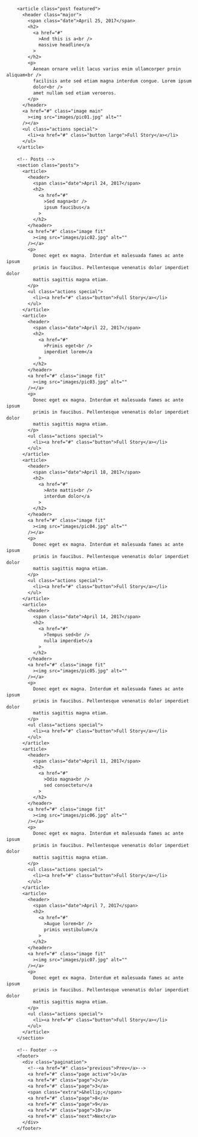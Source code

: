 <!-- Featured Post -->
        <article class="post featured">
          <header class="major">
            <span class="date">April 25, 2017</span>
            <h2>
              <a href="#"
                >And this is a<br />
                massive headline</a
              >
            </h2>
            <p>
              Aenean ornare velit lacus varius enim ullamcorper proin aliquam<br />
              facilisis ante sed etiam magna interdum congue. Lorem ipsum
              dolor<br />
              amet nullam sed etiam veroeros.
            </p>
          </header>
          <a href="#" class="image main"
            ><img src="images/pic01.jpg" alt=""
          /></a>
          <ul class="actions special">
            <li><a href="#" class="button large">Full Story</a></li>
          </ul>
        </article>

        <!-- Posts -->
        <section class="posts">
          <article>
            <header>
              <span class="date">April 24, 2017</span>
              <h2>
                <a href="#"
                  >Sed magna<br />
                  ipsum faucibus</a
                >
              </h2>
            </header>
            <a href="#" class="image fit"
              ><img src="images/pic02.jpg" alt=""
            /></a>
            <p>
              Donec eget ex magna. Interdum et malesuada fames ac ante ipsum
              primis in faucibus. Pellentesque venenatis dolor imperdiet dolor
              mattis sagittis magna etiam.
            </p>
            <ul class="actions special">
              <li><a href="#" class="button">Full Story</a></li>
            </ul>
          </article>
          <article>
            <header>
              <span class="date">April 22, 2017</span>
              <h2>
                <a href="#"
                  >Primis eget<br />
                  imperdiet lorem</a
                >
              </h2>
            </header>
            <a href="#" class="image fit"
              ><img src="images/pic03.jpg" alt=""
            /></a>
            <p>
              Donec eget ex magna. Interdum et malesuada fames ac ante ipsum
              primis in faucibus. Pellentesque venenatis dolor imperdiet dolor
              mattis sagittis magna etiam.
            </p>
            <ul class="actions special">
              <li><a href="#" class="button">Full Story</a></li>
            </ul>
          </article>
          <article>
            <header>
              <span class="date">April 18, 2017</span>
              <h2>
                <a href="#"
                  >Ante mattis<br />
                  interdum dolor</a
                >
              </h2>
            </header>
            <a href="#" class="image fit"
              ><img src="images/pic04.jpg" alt=""
            /></a>
            <p>
              Donec eget ex magna. Interdum et malesuada fames ac ante ipsum
              primis in faucibus. Pellentesque venenatis dolor imperdiet dolor
              mattis sagittis magna etiam.
            </p>
            <ul class="actions special">
              <li><a href="#" class="button">Full Story</a></li>
            </ul>
          </article>
          <article>
            <header>
              <span class="date">April 14, 2017</span>
              <h2>
                <a href="#"
                  >Tempus sed<br />
                  nulla imperdiet</a
                >
              </h2>
            </header>
            <a href="#" class="image fit"
              ><img src="images/pic05.jpg" alt=""
            /></a>
            <p>
              Donec eget ex magna. Interdum et malesuada fames ac ante ipsum
              primis in faucibus. Pellentesque venenatis dolor imperdiet dolor
              mattis sagittis magna etiam.
            </p>
            <ul class="actions special">
              <li><a href="#" class="button">Full Story</a></li>
            </ul>
          </article>
          <article>
            <header>
              <span class="date">April 11, 2017</span>
              <h2>
                <a href="#"
                  >Odio magna<br />
                  sed consectetur</a
                >
              </h2>
            </header>
            <a href="#" class="image fit"
              ><img src="images/pic06.jpg" alt=""
            /></a>
            <p>
              Donec eget ex magna. Interdum et malesuada fames ac ante ipsum
              primis in faucibus. Pellentesque venenatis dolor imperdiet dolor
              mattis sagittis magna etiam.
            </p>
            <ul class="actions special">
              <li><a href="#" class="button">Full Story</a></li>
            </ul>
          </article>
          <article>
            <header>
              <span class="date">April 7, 2017</span>
              <h2>
                <a href="#"
                  >Augue lorem<br />
                  primis vestibulum</a
                >
              </h2>
            </header>
            <a href="#" class="image fit"
              ><img src="images/pic07.jpg" alt=""
            /></a>
            <p>
              Donec eget ex magna. Interdum et malesuada fames ac ante ipsum
              primis in faucibus. Pellentesque venenatis dolor imperdiet dolor
              mattis sagittis magna etiam.
            </p>
            <ul class="actions special">
              <li><a href="#" class="button">Full Story</a></li>
            </ul>
          </article>
        </section>

        <!-- Footer -->
        <footer>
          <div class="pagination">
            <!--<a href="#" class="previous">Prev</a>-->
            <a href="#" class="page active">1</a>
            <a href="#" class="page">2</a>
            <a href="#" class="page">3</a>
            <span class="extra">&hellip;</span>
            <a href="#" class="page">8</a>
            <a href="#" class="page">9</a>
            <a href="#" class="page">10</a>
            <a href="#" class="next">Next</a>
          </div>
        </footer>